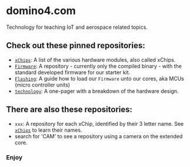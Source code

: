 # domino4.com

Technology for teaching IoT and aerospace related topics.

## Check out these pinned repositories:

- [`xChips`](https://github.com/domino4com/xChips): A list of the various hardware modules, also called xChips.
- [`Firmware`](https://github.com/domino4com/Firmware): A repository - currently only the compiled binary - with the standard developed firmware for our starter kit.
- [`Flashing`](https://github.com/domino4com/Flashning): A guide how to load our `Firmware` unto our cores, aka MCUs (micro controller units)
- [`technology`](https://github.com/domino4com/technology): A one-pager with a breakdown of the hardware design.

## There are also these repositories:

- `xxx`: A repository for each xChip, identified by their 3 letter name. See [`xChips`](https://github.com/domino4com/xChips) to learn their names.
- search for 'CAM' to see a repository using a camera on the extended core.

### Enjoy
